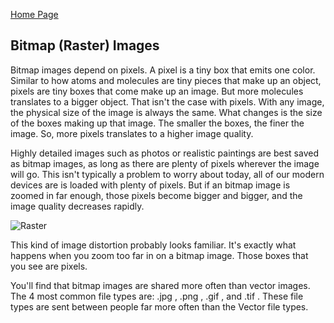 [Home Page](https://github.com/mychalmasterson/Final-Project/blob/master/README.md)

## Bitmap (Raster) Images ##


Bitmap images depend on pixels. A pixel is a tiny box that emits one color. Similar to how atoms and molecules are tiny pieces that make up an object, pixels are tiny boxes that come make up an image. But more molecules translates to a bigger object. That isn't the case with pixels. With any image, the physical size of the image is always the same. What changes is the size of the boxes making up that image. The smaller the boxes, the finer the image. So, more pixels translates to a higher image quality. 

Highly detailed images such as photos or realistic paintings are best saved as bitmap images, as long as there are plenty of pixels wherever the image will go. This isn't typically a problem to worry about today, all of our modern devices are is loaded with plenty of pixels. But if an bitmap image is zoomed in far enough, those pixels become bigger and bigger, and the image quality decreases rapidly.

![Raster](http://txpblog.wpengine.com/wp-content/uploads/2011/06/Raster-image.gif "Bitmap")

This kind of image distortion probably looks familiar. It's exactly what happens when you zoom too far in on a bitmap image. Those boxes that you see are pixels.

You'll find that bitmap images are shared more often than vector images. The 4 most common file types are: .jpg , .png , .gif , and .tif . These file types are sent between people far more often than the Vector file types.
